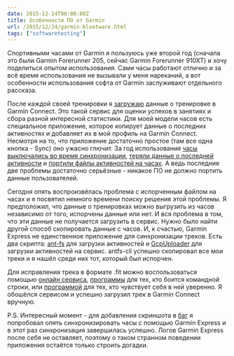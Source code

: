 ```yaml
---
date: 2015-12-24T00:00:00Z
title: Особенности ПО от Garmin
url: /2015/12/24/garmin-bloatware.html
tags: ["softwaretesting"]
---
```


Спортивными часами от Garmin я пользуюсь уже
второй год (сначала это были Garmin Forerunner 205, сейчас Garmin Forerunner 910XT) и
хочу поделиться опытом использования. Сами часы работают отлично и за всё время
использования не вызывали у меня нареканий, а вот особенности использования
софта от Garmin заслуживают отдельного рассказа.

После каждой своей тренировки я
[загружаю](https://connect.garmin.com/modern/profile/ligurio) данные о
тренировке в Garmin Connect. Это такой сервис для оценки успехов в занятиях и
сбора разной интересной статистики. Для моей модели часов есть специальное
приложение, которое копирует данные о последних активностях и добавляет их в мой
профиль на Garmin Connect. Несмотря на то, что приложение достаточно простое
(там все одна кнопка - Sync) оно ужасно глючит. За год использования
[часы выключались во время синхронизации](http://sharebug.org/tktview?name=a41607bf16),
[теряли данные о последней активности](http://sharebug.org/tktview?name=9bff447e0d) и
[портили файлы активностей на часах](http://sharebug.org/tktview?name=7efdda5d69).
А ведь последние две проблемы достаточно серьёзные - никакое ПО не должно
портить данные пользователей.

Сегодня опять воспроизвёлась проблема с испорченным файлом на часах и я посвятил
немного времени поиску решения этой проблемы. Я предположил, что данные о
тренировках можно выгрузить из часов независимо от того, испорчены данные или
нет. И вся проблема в том, что эти данные не получается загрузить в сервис. Нужно
было найти другой способ скопировать данные с часов. И, к счастью, Garmin Express
не единственное приложение для синхронизации треков. Есть два скрипта:
[ant-fs](https://github.com/Tigge/antfs-cli) для загрузки активностей и
[GcpUploader](https://pypi.python.org/pypi/GcpUploader) для загрузки активностей
на сервис. antfs-cli успешно скопировал все мои треки и я нашёл среди них тот,
который был испорчен.

Для исправления трека в формате .fit можно воспользоваться помощью
[онлайн сервиса](http://garmin.kiesewetter.nl/), [программы](http://fitfilerepairtool.info/)
для тех, кто боится командной строки, или [программой](http://www.gpsbabel.org/)
для тех, кто чувствует себя в ней уверенно. Я обошёлся сервисом и успешно
загрузил трек в Garmin Connect вручную.

P.S. Интересный момент - для добавления скриншота в
[баг](http://sharebug.org/tktview?name=7efdda5d69) я попробовал опять
синхронизировать часы с помощью Garmin Express и в этот раз синхронизация
завершилась успешно. Логов Garmin Express после себя не оставляет, поэтому о таком
странном поведении приложения остаётся только строить догадки.
